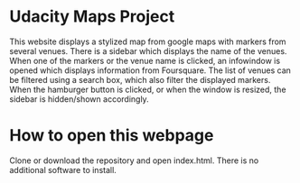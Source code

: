 # Udacity Maps Project

This website displays a stylized map from google maps with markers from several venues. There is a sidebar which displays the name of the venues.  When one of the markers or the venue name is clicked, an infowindow is opened which displays information from Foursquare.  The list of venues can be filtered using a search box, which also filter the displayed markers. When the hamburger button is clicked, or when the window is resized, the sidebar is hidden/shown accordingly.  

# How to open this webpage

Clone or download the repository and open index.html.  There is no additional software to install. 